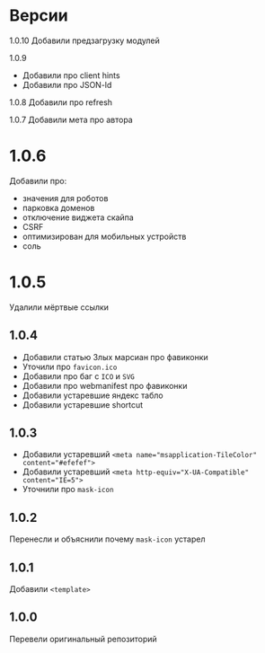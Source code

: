 # Версии

1.0.10
Добавили предзагрузку модулей

1.0.9
- Добавили про client hints
- Добавили про JSON-ld

1.0.8
Добавили про refresh

1.0.7
Добавили мета про автора

# 1.0.6
Добавили про:
- значения для роботов
- парковка доменов
- отключение виджета скайпа
- CSRF
- оптимизирован для мобильных устройств
- соль

# 1.0.5
Удалили мёртвые ссылки

## 1.0.4
- Добавили статью Злых марсиан про фавиконки
- Уточили про `favicon.ico`
- Добавили про баг с `ICO` и `SVG`
- Добавили про webmanifest про фавиконки
- Добавили устаревшие яндекс табло
- Добавили устаревшие shortcut

## 1.0.3
- Добавили устаревший `<meta name="msapplication-TileColor" content="#efefef">`
- Добавили устаревший `<meta http-equiv="X-UA-Compatible" content="IE=5">`
- Уточнили про `mask-icon`

## 1.0.2
Перенесли и объяснили почему `mask-icon` устарел

## 1.0.1 
Добавили `<template>`

## 1.0.0
Перевели оригинальный репозиторий